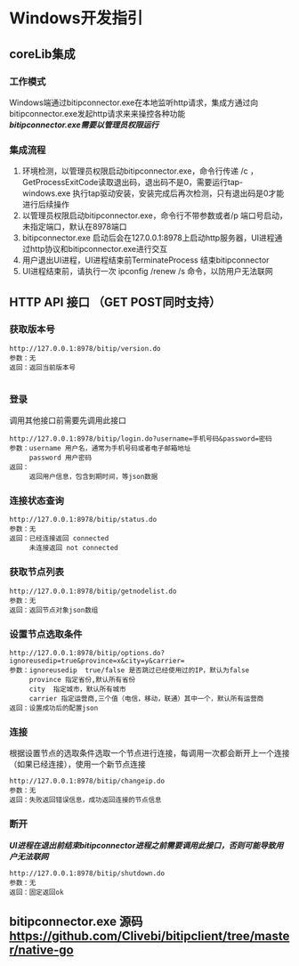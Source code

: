 
# Windows开发指引  

## coreLib集成   
### 工作模式
Windows端通过bitipconnector.exe在本地监听http请求，集成方通过向bitipconnector.exe发起http请求来来操控各种功能  
***bitipconnector.exe需要以管理员权限运行***
### 集成流程
1.  环境检测，以管理员权限启动bitipconnector.exe，命令行传递 /c ，GetProcessExitCode读取退出码，退出码不是0，需要运行tap-windows.exe 执行tap驱动安装，安装完成后再次检测，只有退出码是0才能进行后续操作  
2.  以管理员权限启动bitipconnector.exe，命令行不带参数或者/p 端口号启动，未指定端口，默认在8978端口  
3.  bitipconnector.exe 启动后会在127.0.0.1:8978上启动http服务器，UI进程通过http协议和bitipconnector.exe进行交互  
4.  用户退出UI进程，UI进程结束前TerminateProcess 结束bitipconnector  
5.  UI进程结束前，请执行一次 ipconfig /renew /s 命令，以防用户无法联网  

## HTTP API 接口 （GET POST同时支持）
### 获取版本号
```
http://127.0.0.1:8978/bitip/version.do
参数：无
返回：返回当前版本号
     
```
### 登录  
调用其他接口前需要先调用此接口  
```
http://127.0.0.1:8978/bitip/login.do?username=手机号码&password=密码
参数：username 用户名，通常为手机号码或者电子邮箱地址
     password 用户密码
返回： 
     返回用户信息，包含到期时间，等json数据
```
### 连接状态查询
```
http://127.0.0.1:8978/bitip/status.do
参数：无
返回：已经连接返回 connected
     未连接返回 not connected
```

### 获取节点列表
```
http://127.0.0.1:8978/bitip/getnodelist.do
参数：无
返回：返回节点对象json数组
```

### 设置节点选取条件
```
http://127.0.0.1:8978/bitip/options.do?ignoreusedip=true&province=x&city=y&carrier=
参数：ignoreusedip  true/false 是否跳过已经使用过的IP，默认为false
     province 指定省份,默认所有省份
     city  指定城市，默认所有城市
     carrier 指定运营商,三个值（电信，移动，联通）其中一个，默认所有运营商
返回：设置成功后的配置json
```

### 连接  
根据设置节点的选取条件选取一个节点进行连接，每调用一次都会断开上一个连接（如果已经连接），使用一个新节点连接  
```
http://127.0.0.1:8978/bitip/changeip.do
参数：无
返回：失败返回错误信息，成功返回连接的节点信息
```

### 断开  
***UI进程在退出前结束bitipconnector进程之前需要调用此接口，否则可能导致用户无法联网***
```
http://127.0.0.1:8978/bitip/shutdown.do
参数：无
返回：固定返回ok
```

## bitipconnector.exe 源码 https://github.com/Clivebi/bitipclient/tree/master/native-go